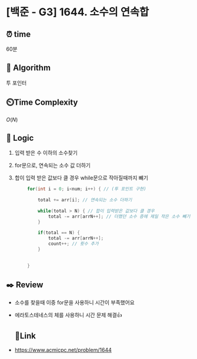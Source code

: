 # [백준 - G3] 1644. 소수의 연속합
 
## ⏰  **time**
60분

## :pushpin: **Algorithm**
투 포인터

## ⏲️**Time Complexity**
$O(N)$

## :round_pushpin: **Logic**
1. 입력 받은 수 이하의 소수찾기
  
2. for문으로, 연속되는 소수 값 더하기

3. 합이 입력 받은 값보다 클 경우 while문으로 작아질때까지 뺴기
```java
		for(int i = 0; i<num; i++) { // (투 포인트 구현)
			
			total += arr[i]; // 연속되는 소수 더하기
			
			while(total > N) { // 합이 입력받은 값보다 클 경우
				total -= arr[arrN++]; // 더했던 소수 증에 제일 작은 소수 빼기
			}
			
			if(total == N) {
				total -= arr[arrN++];
				count++; // 횟수 추가
			}
			
			
		}
```

## :black_nib: **Review**
- 소수를 찾을때 이중 for문을 사용하니 시간이 부족했어요
- 에라토스테네스의 체를 사용하니 시간 문제 해결👍

  ## 📡**Link**

- https://www.acmicpc.net/problem/1644
  



  
